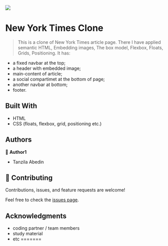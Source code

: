 
![](https://img.shields.io/badge/Microverse-blueviolet)

# New York Times Clone

> This is a clone of New York Times article page.
There I have applied semantic HTML, Embedding images, The box model, Flexbox, Floats, Grids, Positioning.
It has:
- a fixed navbar at the top;
- a header with embedded image;
- main-content of article;
- a social compartimet at the bottom of page;
- another navbar at bottom;
- footer.


## Built With

- HTML
- CSS (floats, flexbox, grid, positioning etc.)



## Authors

👤 **Author1**

- Tanzila Abedin


## 🤝 Contributing

Contributions, issues, and feature requests are welcome!

Feel free to check the [issues page](issues/).

## Acknowledgments

- coding partner / team members
- study material
- etc
=======



